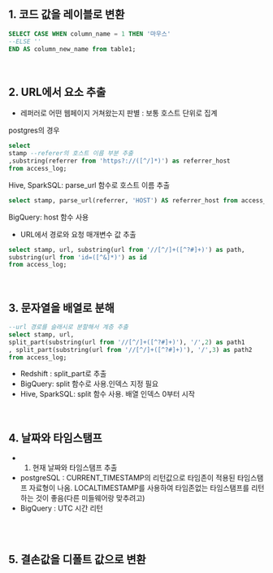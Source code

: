 ## 1. 코드 값을 레이블로 변환
```sql
SELECT CASE WHEN column_name = 1 THEN '마우스' 
--ELSE ''
END AS column_new_name from table1;
```
<br>

## 2. URL에서 요소 추출
- 레퍼러로 어떤 웹페이지 거쳐왔는지 판별 : 
보통 호스트 단위로 집계

postgres의 경우
```sql
select 
stamp --referer의 호스트 이름 부분 추출
,substring(referrer from 'https?://([^/]*)') as referrer_host
from access_log;
```

Hive, SparkSQL: parse_url 함수로 호스트 이름 추출
```sql
select stamp, parse_url(referrer, 'HOST') AS referrer_host from access_log;
```

BigQuery: host 함수 사용

- URL에서 경로와 요청 매개변수 값 추출
```sql
select stamp, url, substring(url from '//[^/]+([^?#]+)') as path, 
substring(url from 'id=([^&]*)') as id
from access_log;
```
<br>

## 3. 문자열을 배열로 분해
```sql
--url 경로를 슬래시로 분할해서 계층 추출
select stamp, url, 
split_part(substring(url from '//[^/]+([^?#]+)'), '/',2) as path1
, split_part(substring(url from '//[^/]+([^?#]+)'), '/',3) as path2
from access_log;
```
- Redshift : split_part로 추출
- BigQuery: split 함수로 사용.인덱스 지정 필요
- Hive, SparkSQL: split 함수 사용. 배열 인덱스 0부터 시작
<br>

## 4. 날짜와 타임스탬프 
- 1) 현재 날짜와 타임스탬프 추출
- postgreSQL : CURRENT_TIMESTAMP의 리턴값으로 타임존이 적용된 타임스탬프 자료형이 나옴. LOCALTIMESTAMP를 사용하여 타임존없는 타임스탬프를 리턴하는 것이 좋음(다른 미들웨어랑 맞추려고)
- BigQuery : UTC 시간 리턴
```sql

```
<br>

## 5. 결손값을 디폴트 값으로 변환
